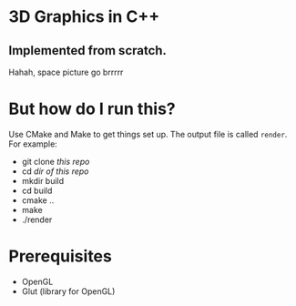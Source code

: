 # 3D Graphics in C++
## Implemented from scratch.
Hahah, space picture go brrrrr
# But how do I run this?
Use CMake and Make to get things set up. The output file is called `render`. For example:
  * git clone *this repo*
  * cd *dir of this repo*
  * mkdir build
  * cd build
  * cmake ..
  * make
  * ./render
# Prerequisites
  * OpenGL
  * Glut (library for OpenGL)